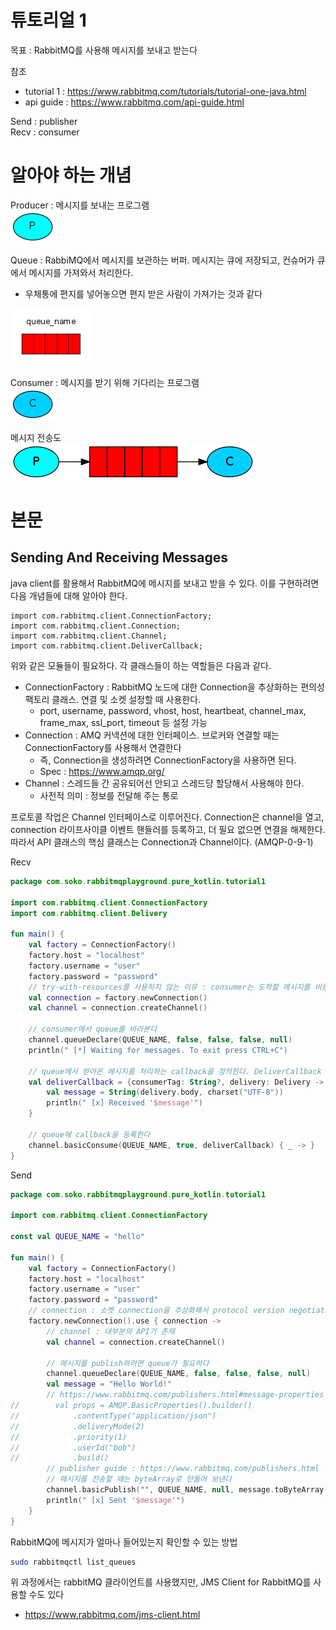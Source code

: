 # 튜토리얼 1
목표 : RabbitMQ를 사용해 메시지를 보내고 받는다

참조
- tutorial 1 : https://www.rabbitmq.com/tutorials/tutorial-one-java.html
- api guide : https://www.rabbitmq.com/api-guide.html

Send : publisher  
Recv : consumer

# 알아야 하는 개념
Producer : 메시지를 보내는 프로그램  
![producer](../../images/producer.png)  

Queue : RabbiMQ에서 메시지를 보관하는 버퍼. 메시지는 큐에 저장되고, 컨슈머가 큐에서 메시지를 가져와서 처리한다.   
- 우체통에 편지를 넣어놓으면 편지 받은 사람이 가져가는 것과 같다  

![queue](../../images/queue.png)  

Consumer : 메시지를 받기 위해 기다리는 프로그램  
![consumer](../../images/consumer.png)  

메시지 전송도  
![producer to consumer](../../images/producer2consumer.png)

# 본문

## Sending And Receiving Messages

java client를 활용해서 RabbitMQ에 메시지를 보내고 받을 수 있다. 이를 구현하려면 다음 개념들에 대해 알아야 한다.

```
import com.rabbitmq.client.ConnectionFactory;
import com.rabbitmq.client.Connection;
import com.rabbitmq.client.Channel;
import com.rabbitmq.client.DeliverCallback;
```

위와 같은 모듈들이 필요하다. 각 클래스들이 하는 역할들은 다음과 같다.
- ConnectionFactory : RabbitMQ 노드에 대한 Connection을 추상화하는 편의성 팩토리 클래스. 연결 및 소켓 설정할 때 사용한다.
  - port, username, password, vhost, host, heartbeat, channel_max, frame_max, ssl_port, timeout 등 설정 가능
- Connection : AMQ 커넥션에 대한 인터페이스. 브로커와 연결할 때는 ConnectionFactory를 사용해서 연결한다
  - 즉, Connection을 생성하려면 ConnectionFactory을 사용하면 된다.
  - Spec : https://www.amqp.org/
- Channel : 스레드들 간 공유되어선 안되고 스레드당 할당해서 사용해야 한다.
  - 사전적 의미 : 정보를 전달해 주는 통로

프로토콜 작업은 Channel 인터페이스로 이루어진다. Connection은 channel을 열고, connection 라이프사이클 이벤트 핸들러를 등록하고, 더 필요 없으면 연결을 해제한다.
따라서 API 클래스의 핵심 클래스는 Connection과 Channel이다. (AMQP-0-9-1)

Recv
```kotlin
package com.soko.rabbitmqplayground.pure_kotlin.tutorial1

import com.rabbitmq.client.ConnectionFactory
import com.rabbitmq.client.Delivery

fun main() {
    val factory = ConnectionFactory()
    factory.host = "localhost"
    factory.username = "user"
    factory.password = "password"
    // try-with-resources를 사용하지 않는 이유 : consumer는 도착할 메시지를 비동기적으로 기다려야 하므로 연결 해제하지 않는다
    val connection = factory.newConnection()
    val channel = connection.createChannel()

    // consumer에서 queue를 바라본다
    channel.queueDeclare(QUEUE_NAME, false, false, false, null)
    println(" [*] Waiting for messages. To exit press CTRL+C")

    // queue에서 받아온 메시지를 처리하는 callback을 정의한다. DeliverCallback 서브클래스는 메시지를 사용할 준비가 될때까지 버퍼링하는 역할도 한다
    val deliverCallback = {consumerTag: String?, delivery: Delivery ->
        val message = String(delivery.body, charset("UTF-8"))
        println(" [x] Received '$message'")
    }

    // queue에 callback을 등록한다
    channel.basicConsume(QUEUE_NAME, true, deliverCallback) { _ -> }
}
```

Send
```kotlin
package com.soko.rabbitmqplayground.pure_kotlin.tutorial1

import com.rabbitmq.client.ConnectionFactory

const val QUEUE_NAME = "hello"

fun main() {
    val factory = ConnectionFactory()
    factory.host = "localhost"
    factory.username = "user"
    factory.password = "password"
    // connection : 소켓 connection을 추상화해서 protocol version negotiation, 인증 등을 대신 처리한다
    factory.newConnection().use { connection ->
        // channel : 대부분의 API가 존재
        val channel = connection.createChannel()

        // 메시지를 publish하려면 queue가 필요하다
        channel.queueDeclare(QUEUE_NAME, false, false, false, null)
        val message = "Hello World!"
        // https://www.rabbitmq.com/publishers.html#message-properties
//        val props = AMQP.BasicProperties().builder()
//            .contentType("application/json")
//            .deliveryMode(2)
//            .priority(1)
//            .userId("bob")
//            .build()
        // publisher guide : https://www.rabbitmq.com/publishers.html
        // 메시지를 전송할 때는 byteArray로 만들어 보낸다
        channel.basicPublish("", QUEUE_NAME, null, message.toByteArray())
        println(" [x] Sent '$message'")
    }
}
```

RabbitMQ에 메시지가 얼마나 들어있는지 확인할 수 있는 방법
```bash
sudo rabbitmqctl list_queues
```

위 과정에서는 rabbitMQ 클라이언트를 사용했지만, JMS Client for RabbitMQ를 사용할 수도 있다
- https://www.rabbitmq.com/jms-client.html